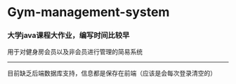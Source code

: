 # Gym-management-system
### 大学java课程大作业，编写时间比较早
用于对健身房会员以及非会员进行管理的简易系统
***
目前缺乏后端数据库支持，信息都是保存在前端（应该是会每次登录清空的）
